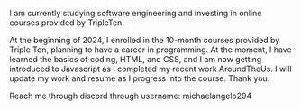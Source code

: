 I am currently studying software engineering and investing in online courses provided by TripleTen. 

At the beginning of 2024, I enrolled in the 10-month courses provided by Triple Ten, planning to have a career in programming. At the moment, I have learned the basics of coding, HTML, and CSS, and I am now getting introduced to Javascript as I completed my recent work AroundTheUs. I will update my work and resume as I progress into the course. Thank you. 

Reach me through discord through username: michaelangelo294
<!--
**MikeAngelo294/MikeAngelo294** is a ✨ _special_ ✨ repository because its `README.md` (this file) appears on your GitHub profile.

Here are some ideas to get you started:

- 🔭 I’m currently working on ...
- 🌱 I’m currently learning ...
- 👯 I’m looking to collaborate on ...
- 🤔 I’m looking for help with ...
- 💬 Ask me about ...
- 📫 How to reach me: ...
- 😄 Pronouns: ...
- ⚡ Fun fact: ...
-->
